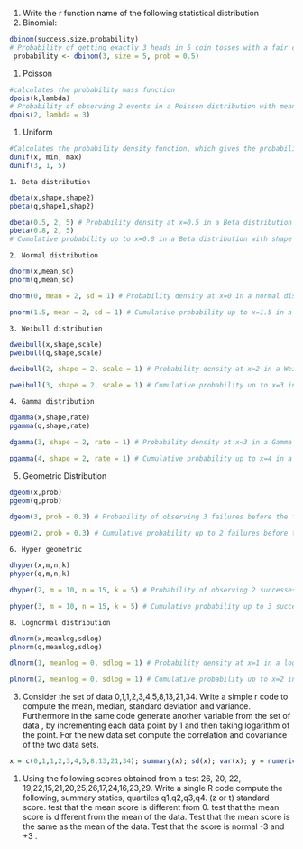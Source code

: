 
1. Write the r function name of the following statistical distribution
2. Binomial:
```R
dbinom(success,size,probability)
# Probability of getting exactly 3 heads in 5 coin tosses with a fair coin
 probability <- dbinom(3, size = 5, prob = 0.5)
```
	
1. Poisson
```R
#calculates the probability mass function
dpois(k,lambda)
# Probability of observing 2 events in a Poisson distribution with mean 3 
dpois(2, lambda = 3)
```

1. Uniform
```R
#Calculates the probability density function, which gives the probability of observing a specific value in the uniform distribution.
dunif(x, min, max)
dunif(3, 1, 5)
```
	1. Beta distribution
```R
dbeta(x,shape,shape2)
pbeta(q,shape1,shap2)

dbeta(0.5, 2, 5) # Probability density at x=0.5 in a Beta distribution with shape parameters 2 and 5
pbeta(0.8, 2, 5) 
# Cumulative probability up to x=0.8 in a Beta distribution with shape parameters 2 and 5
```
	2. Normal distribution
```R
dnorm(x,mean,sd)
pnorm(q,mean,sd)

dnorm(0, mean = 2, sd = 1) # Probability density at x=0 in a normal distribution with mean 2 and standard deviation 1

pnorm(1.5, mean = 2, sd = 1) # Cumulative probability up to x=1.5 in a normal distribution with mean 2 and standard deviation 1
```
	3. Weibull distribution
```R
dweibull(x,shape,scale)
pweibull(q,shape,scale)

dweibull(2, shape = 2, scale = 1) # Probability density at x=2 in a Weibull distribution with shape parameter 2 and scale parameter 1

pweibull(3, shape = 2, scale = 1) # Cumulative probability up to x=3 in a Weibull distribution with shape parameter 2 and scale parameter 1
```
	4. Gamma distribution
```R
dgamma(x,shape,rate)
pgamma(q,shape,rate)

dgamma(3, shape = 2, rate = 1) # Probability density at x=3 in a Gamma distribution with shape parameter 2 and rate parameter 1

pgamma(4, shape = 2, rate = 1) # Cumulative probability up to x=4 in a Gamma distribution with shape parameter 2 and rate parameter 1
```
5. Geometric Distribution
```R
dgeom(x,prob)
pgeom(q,prob)

dgeom(3, prob = 0.3) # Probability of observing 3 failures before the first success in a geometric distribution with success probability 0.3

pgeom(2, prob = 0.3) # Cumulative probability up to 2 failures before the first success in a geometric distribution with success probability 0.3
```
	6. Hyper geometric
```R
dhyper(x,m,n,k)
phyper(q,m,n,k)

dhyper(2, m = 10, n = 15, k = 5) # Probability of observing 2 successes in 5 draws without replacement from a population of 15 with 10 successes

phyper(3, m = 10, n = 15, k = 5) # Cumulative probability up to 3 successes in 5 draws without replacement from a population of 15 with 10 successes
```
	8. Lognormal distribution
```R
dlnorm(x,meanlog,sdlog)
plnorm(q,meanlog,sdlog)

dlnorm(1, meanlog = 0, sdlog = 1) # Probability density at x=1 in a lognormal distribution with log-mean 0 and log-standard deviation 1 

plnorm(2, meanlog = 0, sdlog = 1) # Cumulative probability up to x=2 in a lognormal distribution with log-mean 0 and log-standard deviation 1
```

3. Consider the set of data 0,1,1,2,3,4,5,8,13,21,34. Write a simple r code to compute the mean, median, standard deviation and variance. Furthermore in the same code generate another variable from the set of data , by incrementing each data point by 1 and then taking logarithm of the point. For the new data set compute the correlation and covariance of the two data sets.  
```R
x = c(0,1,1,2,3,4,5,8,13,21,34); summary(x); sd(x); var(x); y = numeric(length(x)); for(i in 1:length(x)) {y[i] = log(x[i]+1)} ; cor(x,y);cov(x,y)
```



1. Using the following scores obtained from a test 26, 20, 22, 19,22,15,21,20,25,26,17,24,16,23,29. Write a single R code compute the following, summary statics, quartiles q1,q2,q3,q4. (z or t) standard score. test that the mean score is different from 0. test that the mean score is different from the mean of the data. Test that the mean score is the same as the mean of the data. Test that the score is normal -3 and +3 .  

